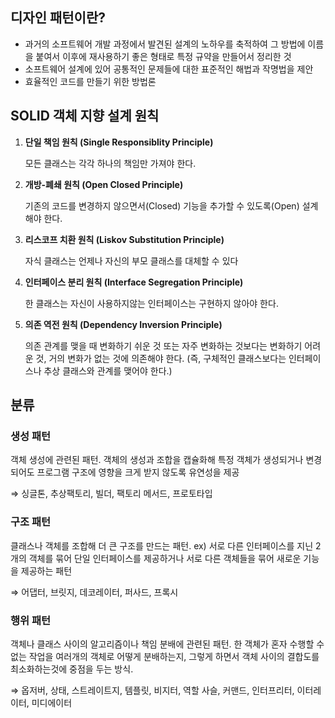 ## 디자인 패턴이란?

- 과거의 소프트웨어 개발 과정에서 발견된 설계의 노하우를 축적하여 그 방법에 이름을 붙여서 이후에 재사용하기 좋은 형태로 특정 규약을 만들어서 정리한 것
- 소프트웨어 설계에 있어 공통적인 문제들에 대한 표준적인 해법과 작명법을 제안
- 효율적인 코드를 만들기 위한 방법론

## SOLID 객체 지향 설계 원칙

1. ****단일 책임 원칙 (Single Responsiblity Principle)****
    
    모든 클래스는 각각 하나의 책임만 가져야 한다.
    
2. ****개방-폐쇄 원칙 (Open Closed Principle)****
    
    기존의 코드를 변경하지 않으면서(Closed) 기능을 추가할 수 있도록(Open) 설계해야 한다.
    
3. ****리스코프 치환 원칙 (Liskov Substitution Principle)****
    
    자식 클래스는 언제나 자신의 부모 클래스를 대체할 수 있다
    
4. ****인터페이스 분리 원칙 (Interface Segregation Principle)****
    
    한 클래스는 자신이 사용하지않는 인터페이스는 구현하지 않아야 한다.
    
5. ****의존 역전 원칙 (Dependency Inversion Principle)****
    
    의존 관계를 맺을 때 변화하기 쉬운 것 또는 자주 변화하는 것보다는 변화하기 어려운 것, 거의 변화가 없는 것에 의존해야 한다. (즉, 구체적인 클래스보다는 인터페이스나 추상 클래스와 관계를 맺어야 한다.)
    

## 분류

### 생성 패턴

객체 생성에 관련된 패턴. 
객체의 생성과 조합을 캡슐화해 특정 객체가 생성되거나 변경되어도 프로그램 구조에 영향을 크게 받지 않도록 유연성을 제공

⇒ 싱글톤, 추상팩토리, 빌더, 팩토리 메서드, 프로토타입

### 구조 패턴

클래스나 객체를 조합해 더 큰 구조를 만드는 패턴.
ex) 서로 다른 인터페이스를 지닌 2개의 객체를 묶어 단일 인터페이스를 제공하거나 서로 다른 객체들을 묶어 새로운 기능을 제공하는 패턴

⇒ 어댑터, 브릿지, 데코레이터, 퍼사드, 프록시

### 행위 패턴

객체나 클래스 사이의 알고리즘이나 책임 분배에 관련된 패턴. 
한 객체가 혼자 수행할 수 없는 작업을 여러개의 객체로 어떻게 분배하는지, 그렇게 하면서 객체 사이의 결합도를 최소화하는것에 중점을 두는 방식.

⇒ 옵저버, 상태, 스트레이트지, 템플릿, 비지터, 역할 사슬, 커맨드, 인터프리터, 이터레이터, 미디에이터
